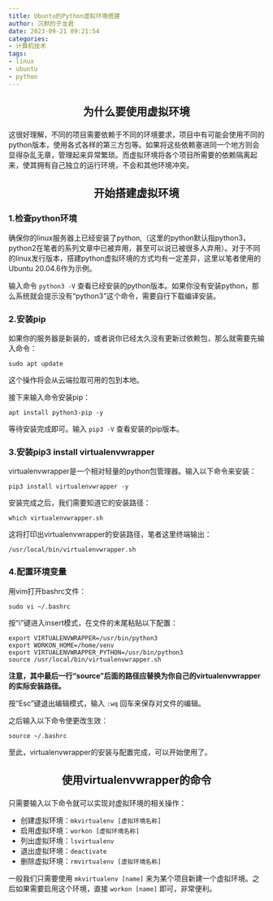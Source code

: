 ```yaml
---
title: Ubuntu的Python虚拟环境搭建
author: 沉默的子龙君
date: 2023-09-21 09:21:54
categories: 
- 计算机技术
tags:
- linux
- ubuntu
- python
---
```

## <p align=center>为什么要使用虚拟环境</p>

这很好理解，不同的项目需要依赖于不同的环境要求，项目中有可能会使用不同的python版本，使用各式各样的第三方包等。如果将这些依赖塞进同一个地方则会显得杂乱无章，管理起来异常繁琐。而虚拟环境将各个项目所需要的依赖隔离起来，使其拥有自己独立的运行环境，不会和其他环境冲突。

## <p align=center>开始搭建虚拟环境</p>

### 1.检查python环境

确保你的linux服务器上已经安装了python,（这里的python默认指python3，python2在笔者的系列文章中已被弃用，甚至可以说已被很多人弃用）。对于不同的linux发行版本，搭建python虚拟环境的方式均有一定差异，这里以笔者使用的Ubuntu 20.04.6作为示例。

输入命令 `python3 -V` 查看已经安装的python版本。如果你没有安装python，那么系统就会提示没有“python3”这个命令，需要自行下载编译安装。

### 2.安装pip

如果你的服务器是新装的，或者说你已经太久没有更新过依赖包，那么就需要先输入命令：

`sudo apt update`

这个操作将会从云端拉取可用的包到本地。

接下来输入命令安装pip：

`apt install python3-pip -y`

等待安装完成即可。输入 `pip3 -V` 查看安装的pip版本。

### 3.安装pip3 install virtualenvwrapper

virtualenvwrapper是一个相对轻量的python包管理器。输入以下命令来安装：

`pip3 install virtualenvwrapper -y`

安装完成之后，我们需要知道它的安装路径：

`which virtualenvwrapper.sh`

这将打印出virtualenvwrapper的安装路径，笔者这里终端输出：

    /usr/local/bin/virtualenvwrapper.sh

### 4.配置环境变量

用vim打开bashrc文件：

`sudo vi ~/.bashrc`

按“i”键进入insert模式，在文件的末尾粘贴以下配置：

    export VIRTUALENVWRAPPER=/usr/bin/python3
    export WORKON_HOME=/home/venv
    export VIRTUALENVWRAPPER_PYTHON=/usr/bin/python3
    source /usr/local/bin/virtualenvwrapper.sh

**注意，其中最后一行“source”后面的路径应替换为你自己的virtualenvwrapper的实际安装路径。**

按“Esc”键退出编辑模式，输入 `:wq` 回车来保存对文件的编辑。

之后输入以下命令使更改生效：

`source ~/.bashrc`

至此，virtualenvwrapper的安装与配置完成，可以开始使用了。

## <p align=center>使用virtualenvwrapper的命令</p>

只需要输入以下命令就可以实现对虚拟环境的相关操作：

*   创建虚拟环境：`mkvirtualenv [虚拟环境名称]`
*   启用虚拟环境：`workon [虚拟环境名称]`
*   列出虚拟环境：`lsvirtualenv`
*   退出虚拟环境：`deactivate`
*   删除虚拟环境：`rmvirtualenv [虚拟环境名称]`

一般我们只需要使用 `mkvirtualenv [name]` 来为某个项目新建一个虚拟环境。之后如果需要启用这个环境，直接 `workon [name]` 即可，非常便利。